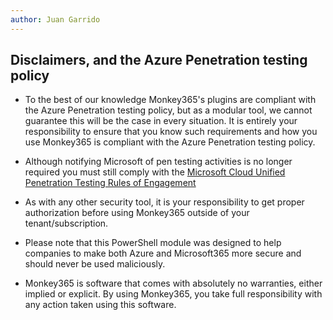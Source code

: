 ```yaml
---
author: Juan Garrido
---
```


## Disclaimers, and the Azure Penetration testing policy

- To the best of our knowledge Monkey365's plugins are compliant with the Azure Penetration testing policy, but as a modular tool, we cannot guarantee this will be the case in every situation. It is entirely your responsibility to ensure that you know such requirements and how you use Monkey365 is compliant with the Azure Penetration testing policy.

- Although notifying Microsoft of pen testing activities is no longer required you must still comply with the <a href='https://www.microsoft.com/msrc/pentest-rules-of-engagement' target='_blank'>Microsoft Cloud Unified Penetration Testing Rules of Engagement</a>

- As with any other security tool, it is your responsibility to get proper authorization before using Monkey365 outside of your tenant/subscription.

- Please note that this PowerShell module was designed to help companies to make both Azure and Microsoft365 more secure and should never be used maliciously. 

- Monkey365 is software that comes with absolutely no warranties, either implied or explicit. By using Monkey365, you take full responsibility with any action taken using this software.

